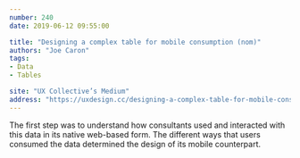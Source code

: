 ```yaml
---
number: 240
date: 2019-06-12 09:55:00

title: "Designing a complex table for mobile consumption (nom)"
authors: "Joe Caron"
tags:
- Data
- Tables

site: "UX Collective’s Medium"
address: "https://uxdesign.cc/designing-a-complex-table-for-mobile-consumption-nom-7472f7b11fe6"
---
```


The first step was to understand how consultants used and interacted with this data in its native web-based form. The different ways that users consumed the data determined the design of its mobile counterpart.
